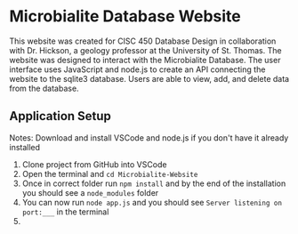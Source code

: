 # Microbialite Database Website

This website was created for CISC 450 Database Design in collaboration with Dr. Hickson, a geology professor at the University of St. Thomas. The website was designed to interact with the Microbialite Database. The user interface uses JavaScript and node.js to create an API connecting the website to the sqlite3 database. Users are able to view, add, and delete data from the database.


## Application Setup
Notes: Download and install VSCode and node.js if you don't have it already installed

1. Clone project from GitHub into VSCode
2. Open the terminal and `cd Microbialite-Website`
3. Once in correct folder run `npm install` and by the end of the installation you should see a `node_modules` folder
4. You can now run `node app.js` and you should see `Server listening on port:___` in the terminal
5. 

